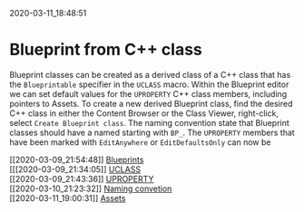2020-03-11_18:48:51

# Blueprint from C++ class

Blueprint classes can be created as a derived class of a C++ class that has the `Blueprintable` specifier in the `UCLASS` macro.
Within the Blueprint editor we can set default values for the `UPROPERTY` C++ class members, including pointers to Assets.
To create a new derived Blueprint class, find the desired C++ class in either the Content Browser or the Class Viewer, right-click, select `Create Blueprint class`.
The naming convention state that Blueprint classes should have a named starting with `BP_`.
The `UPROPERTY` members that have been marked with `EditAnywhere` or `EditDefaultsOnly` can now be 

[[2020-03-09_21:54:48]] [Blueprints](./Blueprints.md)  
[[[2020-03-09_21:34:05]] [UCLASS](./UCLASS.md)  
[[2020-03-09_21:43:36]] [UPROPERTY](./UPROPERTY.md)  
[[2020-03-10_21:23:32]] [Naming convetion](./Naming%20convention.md)  
[[2020-03-11_19:00:31]] [Assets](./Assets.md)  